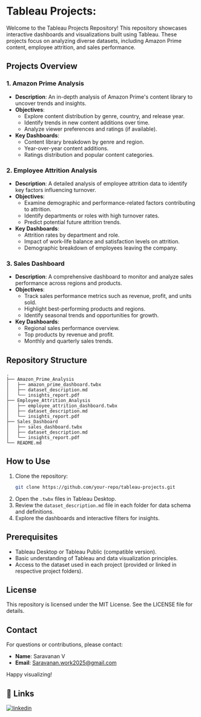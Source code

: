 # Tableau Projects:

Welcome to the Tableau Projects Repository! This repository showcases interactive dashboards and visualizations built using Tableau. These projects focus on analyzing diverse datasets, including Amazon Prime content, employee attrition, and sales performance.

## Projects Overview

### 1. **Amazon Prime Analysis**
- **Description**: An in-depth analysis of Amazon Prime's content library to uncover trends and insights.
- **Objectives**:
  - Explore content distribution by genre, country, and release year.
  - Identify trends in new content additions over time.
  - Analyze viewer preferences and ratings (if available).
- **Key Dashboards**:
  - Content library breakdown by genre and region.
  - Year-over-year content additions.
  - Ratings distribution and popular content categories.

### 2. **Employee Attrition Analysis**
- **Description**: A detailed analysis of employee attrition data to identify key factors influencing turnover.
- **Objectives**:
  - Examine demographic and performance-related factors contributing to attrition.
  - Identify departments or roles with high turnover rates.
  - Predict potential future attrition trends.
- **Key Dashboards**:
  - Attrition rates by department and role.
  - Impact of work-life balance and satisfaction levels on attrition.
  - Demographic breakdown of employees leaving the company.

### 3. **Sales Dashboard**
- **Description**: A comprehensive dashboard to monitor and analyze sales performance across regions and products.
- **Objectives**:
  - Track sales performance metrics such as revenue, profit, and units sold.
  - Highlight best-performing products and regions.
  - Identify seasonal trends and opportunities for growth.
- **Key Dashboards**:
  - Regional sales performance overview.
  - Top products by revenue and profit.
  - Monthly and quarterly sales trends.

## Repository Structure
```
.
├── Amazon_Prime_Analysis
│   ├── amazon_prime_dashboard.twbx
│   ├── dataset_description.md
│   └── insights_report.pdf
├── Employee_Attrition_Analysis
│   ├── employee_attrition_dashboard.twbx
│   ├── dataset_description.md
│   └── insights_report.pdf
├── Sales_Dashboard
│   ├── sales_dashboard.twbx
│   ├── dataset_description.md
│   └── insights_report.pdf
└── README.md
```

## How to Use
1. Clone the repository:
   ```bash
   git clone https://github.com/your-repo/tableau-projects.git
   ```
2. Open the `.twbx` files in Tableau Desktop.
3. Review the `dataset_description.md` file in each folder for data schema and definitions.
4. Explore the dashboards and interactive filters for insights.

## Prerequisites
- Tableau Desktop or Tableau Public (compatible version).
- Basic understanding of Tableau and data visualization principles.
- Access to the dataset used in each project (provided or linked in respective project folders).

## License
This repository is licensed under the MIT License. See the LICENSE file for details.

## Contact
For questions or contributions, please contact:
- **Name**: Saravanan V
- **Email**: Saravanan.work2025@gmail.com

Happy visualizing!






## 🔗 Links
[![linkedin](https://img.shields.io/badge/linkedin-0A66C2?style=for-the-badge&logo=linkedin&logoColor=white)](https://www.linkedin.com/in/vsaravanan2025/)



